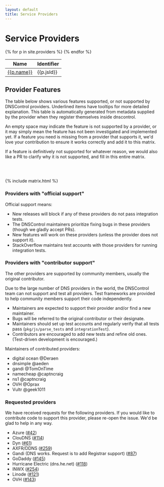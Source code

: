 ```yaml
---
layout: default
title: Service Providers
---
```

<h1> Service Providers </h1>

<table class='table table-bordered'>
  <thead>
    <th>Name</th>
    <th>Identifier</th>
  </thead>
{% for p in site.providers %}
<tr>
  <td><a href=".{{p.id}}">{{p.name}}</a></td>
  <td>{{p.jsId}}</td>
</tr>
{% endfor %}
</table>

<h2> Provider Features </h2>

<p>The table below shows various features supported, or not supported by DNSControl providers.
  Underlined items have tooltips for more detailed explanation. This table is automatically generated
  from metadata supplied by the provider when they register themselves inside dnscontrol.
</p>
<p>
  An empty space may indicate the feature is not supported by a provider, or it may simply mean
  the feature has not been investigated and implemented yet. If a feature you need is missing from 
  a provider that supports it, we'd love your contribution to ensure it works correctly and add it to this matrix.
</p>
<p>If a feature is definitively not supported for whatever reason, we would also like a PR to clarify why it is not supported, and fill in this entire matrix.</p>
<br/>
<br/>

{% include matrix.html %}


### Providers with "official support"

Official support means:

* New releases will block if any of these providers do not pass integration tests.
* The DNSControl maintainers prioritize fixing bugs in these providers (though we gladly accept PRs).
* New features will work on these providers (unless the provider does not support it).
* StackOverflow maintains test accounts with those providers for running integration tests.

### Providers with "contributor support"

The other providers are supported by community members, usually the
original contributor.

Due to the large number of DNS providers in the world, the DNSControl
team can not support and test all providers.  Test frameworks are
provided to help community members support their code independently.

* Maintainers are expected to support their provider and/or find a new maintainer.
* Bugs will be referred to the original contributor or their designate.
* Maintainers should set up test accounts and regularly verify that all tests pass (`pkg/js/parse_tests` and `integrationTest`).
* Contributors are encouraged to add new tests and refine old ones. (Test-driven development is encouraged.)

Maintainers of contributed providers:

* digital ocean @Deraen
* dnsimple @aeden
* gandi @TomOnTime
* namecheap @captncraig
* ns1 @captncraig
* OVH @Oprax
* Vultr @geek1011

### Requested providers

We have received requests for the following providers. If you would like to contribute
code to support this provider, please re-open the issue. We'd be glad to help in any way.

<ul>
  <li>Azure (<a href="https://github.com/StackExchange/dnscontrol/issues/42">#42</a>)</li>
  <li>ClouDNS (<a href="https://github.com/StackExchange/dnscontrol/issues/114">#114</a>)</li>
  <li>Dyn (<a href="https://github.com/StackExchange/dnscontrol/issues/61">#61</a>)</li>
  <li>AXFR/DDNS (<a href="https://github.com/StackExchange/dnscontrol/issues/259">#259</a>)</li>
  <li>Gandi (DNS works. Request is to add Registrar support) (<a href="https://github.com/StackExchange/dnscontrol/issues/87">#87</a>)</li>
  <li>GoDaddy (<a href="https://github.com/StackExchange/dnscontrol/issues/145">#145</a>)</li>
  <li>Hurricane Electric (dns.he.net) (<a href="https://github.com/StackExchange/dnscontrol/issues/118">#118</a>)</li>
  <li>INWX (<a href="https://github.com/StackExchange/dnscontrol/issues/254">#254</a>)</li>
  <li>Linode (<a href="https://github.com/StackExchange/dnscontrol/issues/121">#121</a>)</li>
  <li>OVH (<a href="https://github.com/StackExchange/dnscontrol/issues/143">#143</a>)</li>
</ul>

